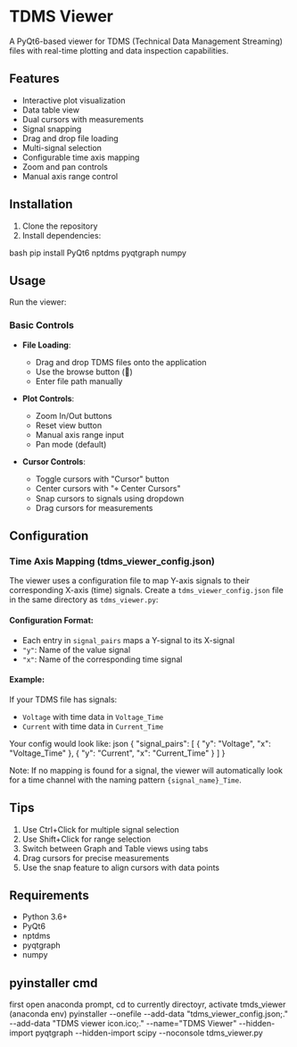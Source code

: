 # TDMS Viewer

A PyQt6-based viewer for TDMS (Technical Data Management Streaming) files with real-time plotting and data inspection capabilities.

## Features

- Interactive plot visualization
- Data table view
- Dual cursors with measurements
- Signal snapping
- Drag and drop file loading
- Multi-signal selection
- Configurable time axis mapping
- Zoom and pan controls
- Manual axis range control

## Installation

1. Clone the repository
2. Install dependencies: 

bash
pip install PyQt6 nptdms pyqtgraph numpy

## Usage

Run the viewer:


### Basic Controls

- **File Loading**: 
  - Drag and drop TDMS files onto the application
  - Use the browse button (📁)
  - Enter file path manually

- **Plot Controls**:
  - Zoom In/Out buttons
  - Reset view button
  - Manual axis range input
  - Pan mode (default)

- **Cursor Controls**:
  - Toggle cursors with "Cursor" button
  - Center cursors with "⌖ Center Cursors"
  - Snap cursors to signals using dropdown
  - Drag cursors for measurements

## Configuration

### Time Axis Mapping (tdms_viewer_config.json)

The viewer uses a configuration file to map Y-axis signals to their corresponding X-axis (time) signals. Create a `tdms_viewer_config.json` file in the same directory as `tdms_viewer.py`:


#### Configuration Format:
- Each entry in `signal_pairs` maps a Y-signal to its X-signal
- `"y"`: Name of the value signal
- `"x"`: Name of the corresponding time signal

#### Example:
If your TDMS file has signals:
- `Voltage` with time data in `Voltage_Time`
- `Current` with time data in `Current_Time`

Your config would look like:
json
{
"signal_pairs": [
{
"y": "Voltage",
"x": "Voltage_Time"
},
{
"y": "Current",
"x": "Current_Time"
}
]
}

Note: If no mapping is found for a signal, the viewer will automatically look for a time channel with the naming pattern `{signal_name}_Time`.

## Tips

1. Use Ctrl+Click for multiple signal selection
2. Use Shift+Click for range selection
3. Switch between Graph and Table views using tabs
4. Drag cursors for precise measurements
5. Use the snap feature to align cursors with data points

## Requirements

- Python 3.6+
- PyQt6
- nptdms
- pyqtgraph
- numpy

## pyinstaller cmd
first open anaconda prompt, cd to currently directoyr, activate tmds_viewer (anaconda env)
pyinstaller --onefile --add-data "tdms_viewer_config.json;." --add-data "TDMS viewer icon.ico;." --name="TDMS Viewer" --hidden-import pyqtgraph --hidden-import scipy --noconsole tdms_viewer.py
